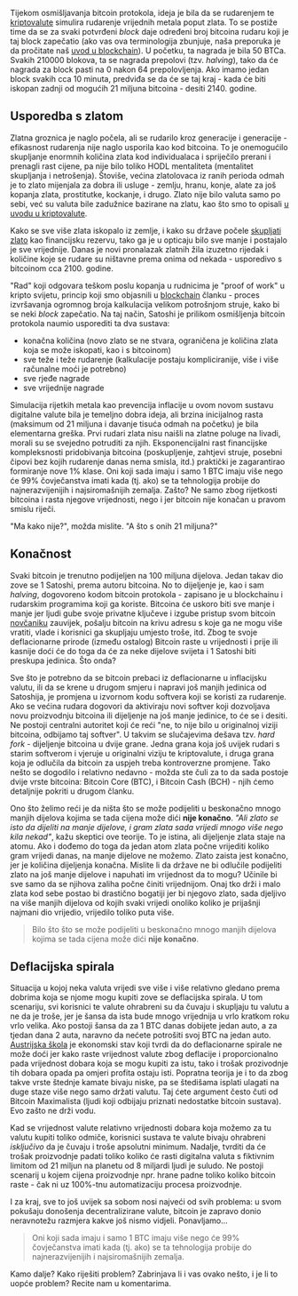 Tijekom osmišljavanja bitcoin protokola, ideja je bila da se rudarenjem te [kriptovalute][cc] simulira rudarenje vrijednih metala poput zlata. To se postiže time da se za svaki potvrđeni _block_ daje određeni broj bitcoina rudaru koji je taj block zapečatio (ako vas ova terminologija zbunjuje, naša preporuka je da pročitate naš [uvod u blockchain][bc]). U početku, ta nagrada je bila 50 BTCa. Svakih 210000 blokova, ta se nagrada prepolovi (tzv. _halving_), tako da će nagrada za block pasti na 0 nakon 64 prepolovljenja. Ako imamo jedan block svakih cca 10 minuta, predviđa se da će se taj kraj - kada će biti iskopan zadnji od mogućih 21 miljuna bitcoina - desiti 2140. godine.

## Usporedba s zlatom

Zlatna groznica je naglo počela, ali se rudarilo kroz generacije i generacije - efikasnost rudarenja nije naglo usporila kao kod bitcoina. To je onemogućilo skupljanje enormnih količina zlata kod individualaca i spriječilo prerani i prenagli rast cijene, pa nije bilo toliko HODL mentaliteta (mentalitet skupljanja i netrošenja). Štoviše, većina zlatolovaca iz ranih perioda odmah je to zlato mijenjala za dobra ili usluge - zemlju, hranu, konje, alate za još kopanja zlata, prostitutke, kockanje, i drugo. Zlato nije bilo valuta samo po sebi, već su valuta bile zadužnice bazirane na zlatu, kao što smo to opisali [u uvodu u kriptovalute][cc].

Kako se sve više zlata iskopalo iz zemlje, i kako su države počele [skupljati zlato][fortknox] kao financijsku rezervu, tako ga je u opticaju bilo sve manje i postajalo je sve vrijednije. Danas je novi pronalazak zlatnih žila izuzetno rijedak i količine koje se rudare su ništavne prema onima od nekada - usporedivo s bitcoinom cca 2100. godine.

"Rad" koji odgovara teškom poslu kopanja u rudnicima je "proof of work" u kripto svijetu, princip koji smo objasnili u [blockchain][bc] članku - proces izvršavanja ogromnog broja kalkulacija velikom potrošnjom struje, kako bi se neki _block_ zapečatio. Na taj način, Satoshi je prilikom osmišljenja bitcoin protokola naumio usporediti ta dva sustava: 

- konačna količina (novo zlato se ne stvara, ograničena je količina zlata koja se može iskopati, kao i s bitcoinom)
- sve teže i teže rudarenje (kalkulacije postaju kompliciranije, više i više računalne moći je potrebno)
- sve rjeđe nagrade
- sve vrijednije nagrade 

Simulacija rijetkih metala kao prevencija inflacije u ovom novom sustavu digitalne valute bila je temeljno dobra ideja, ali brzina inicijalnog rasta (maksimum od 21 miljuna i davanje tisuća odmah na početku) je bila elementarna greška. Prvi rudari zlata nisu naišli na zlatne poluge na livadi, morali su se svejedno potruditi za njih. Eksponencijalni rast financijske kompleksnosti pridobivanja bitcoina (poskupljenje, zahtjevi struje, posebni čipovi bez kojih rudarenje danas nema smisla, itd.) praktički je zagarantirao formiranje nove 1% klase. Oni koji sada imaju i samo 1 BTC imaju više nego će 99% čovječanstva imati kada (tj. ako) se ta tehnologija probije do najnerazvijenijih i najsiromašnijih zemalja. Zašto? Ne samo zbog rijetkosti bitcoina i rasta njegove vrijednosti, nego i jer bitcoin nije konačan u pravom smislu riječi. 

"Ma kako nije?", možda mislite. "A što s onih 21 miljuna?"

## Konačnost

Svaki bitcoin je trenutno podijeljen na 100 miljuna dijelova. Jedan takav dio zove se 1 Satoshi, prema autoru bitcoina. No to dijeljenje je, kao i sam _halving_, dogovoreno kodom bitcoin protokola - zapisano je u blockchainu i rudarskim programima koji ga koriste. Bitcoina će uskoro biti sve manje i manje jer ljudi gube svoje privatne ključeve i izgube pristup svom bitcoin [novčaniku][wallet] zauvijek, pošalju bitcoin na krivu adresu s koje ga ne mogu više vratiti, vlade i korisnici ga skupljaju umjesto troše, itd. Zbog te svoje deflacionarne prirode (između ostalog) Bitcoin raste u vrijednosti i prije ili kasnije doći će do toga da će za neke dijelove svijeta i 1 Satoshi biti preskupa jedinica. Što onda?

Sve što je potrebno da se bitcoin prebaci iz deflacionarne u inflacijsku valutu, ili da se krene u drugom smjeru i napravi još manjih jedinica od Satoshija, je promjena u izvornom kodu softvera koji se koristi za rudarenje. Ako se većina rudara dogovori da aktiviraju novi softver koji dozvoljava novu proizvodnju bitcoina ili dijeljenje na još manje jedinice, to će se i desiti. Ne postoji centralni autoritet koji će reći "ne, to nije bilo u originalnoj viziji bitcoina, odbijamo taj softver". U takvim se slučajevima dešava tzv. _hard fork_ - dijeljenje bitcoina u dvije grane. Jedna grana koja još uvijek rudari s starim softverom i vjeruje u originalni viziju te kriptovalute, i druga grana koja je odlučila da bitcoin za uspjeh treba kontroverzne promjene. Tako nešto se dogodilo i relativno nedavno - možda ste čuli za to da sada postoje dvije vrste bitcoina: Bitcoin Core (BTC), i Bitcoin Cash (BCH) - njih ćemo detaljnije pokriti u drugom članku.

Ono što želimo reći je da ništa što se može podijeliti u beskonačno mnogo manjih dijelova kojima se tada cijena može dići **nije konačno**. _"Ali zlato se isto da dijeliti na manje dijelove, i gram zlata sada vrijedi mnogo više nego kila nekad"_, kažu skeptici ove teorije. To je istina, ali dijeljenje zlata staje na atomu. Ako i dođemo do toga da jedan atom zlata počne vrijediti koliko gram vrijedi danas, na manje dijelove ne možemo. Zlato zaista jest konačno, jer je količina dijeljenja konačna. Mislite li da države ne bi odlučile podijeliti zlato na još manje dijelove i napuhati im vrijednost da to mogu? Učinile bi sve samo da se njihova zaliha počne činiti vrijednijom. Onaj tko drži i malo zlata kod sebe postao bi drastično bogatiji jer bi njegovo zlato, sada djeljivo na više manjih dijelova od kojih svaki vrijedi onoliko koliko je prijašnji najmani dio vrijedio, vrijedilo toliko puta više.

> Bilo što što se može podijeliti u beskonačno mnogo manjih dijelova kojima se tada cijena može dići **nije konačno**.

## Deflacijska spirala

Situacija u kojoj neka valuta vrijedi sve više i više relativno gledano prema dobrima koja se njome mogu kupiti zove se deflacijska spirala. U tom scenariju, svi korisnici te valute ohrabreni su da čuvaju i skupljaju tu valutu a ne da je troše, jer je šansa da ista bude mnogo vrijednija u vrlo kratkom roku vrlo velika. Ako postoji šansa da za 1 BTC danas dobijete jedan auto, a za tjedan dana 2 auta, naravno da nećete potrošiti svoj BTC na jedan auto. [Austrijska škola](https://en.wikipedia.org/wiki/Austrian_School) je ekonomski stav koji tvrdi da do deflacionarne spirale ne može doći jer kako raste vrijednost valute zbog deflacije i proporcionalno pada vrijednost dobara koja se mogu kupiti za istu, tako i trošak prozivodnje tih dobara opada pa omjeri profita ostaju isti. Popratna teorija je i to da zbog takve vrste štednje kamate bivaju niske, pa se štedišama isplati ulagati na duge staze više nego samo držati valutu. Taj ćete argument često čuti od Bitcoin Maximalista (ljudi koji odbijaju priznati nedostatke bitcoin sustava). Evo zašto ne drži vodu. 

Kad se vrijednost valute relativno vrijednosti dobara koja možemo za tu valutu kupiti toliko odmiče, korisnici sustava te valute bivaju ohrabreni *isključivo* da je čuvaju i troše apsolutni minimum. Nadalje, tvrditi da će trošak proizvodnje padati toliko koliko će rasti digitalna valuta s fiktivnim limitom od 21 miljun na planetu od 8 miljardi ljudi je suludo. Ne postoji scenarij u kojem cijena proizvodnje npr. hrane padne toliko koliko bitcoin raste - čak ni uz 100%-tnu automatizaciju procesa proizvodnje. 

I za kraj, sve to još uvijek sa sobom nosi najveći od svih problema: u svom pokušaju donošenja decentralizirane valute, bitcoin je zapravo donio neravnotežu razmjera kakve još nismo vidjeli. Ponavljamo... 

> Oni koji sada imaju i samo 1 BTC imaju više nego će 99% čovječanstva imati kada (tj. ako) se ta tehnologija probije do najnerazvijenijih i najsiromašnijih zemalja.

Kamo dalje? Kako riješiti problem? Zabrinjava li i vas ovako nešto, i je li to uopće problem? Recite nam u komentarima.

[fortknox]: https://en.wikipedia.org/wiki/United_States_Bullion_Depository
[bc]: https://bitfalls.com/hr/2017/08/20/blockchain-explained-blockchain-works/
[cc]: https://bitfalls.com/hr/2017/08/20/cryptocurrency/
[wallet]: https://bitfalls.com/hr/2017/08/31/what-cryptocurrency-wallet/
